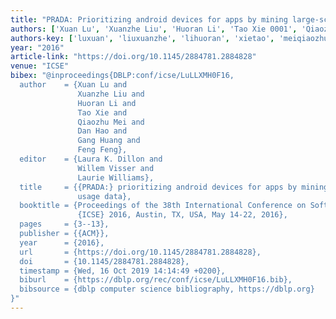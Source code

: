 ```yaml
---
title: "PRADA: Prioritizing android devices for apps by mining large-scale usage data"
authors: ['Xuan Lu', 'Xuanzhe Liu', 'Huoran Li', 'Tao Xie 0001', 'Qiaozhu Mei', 'Dan Hao', 'Gang Huang 0001', 'Feng Feng 0001']
authors-key: ['luxuan', 'liuxuanzhe', 'lihuoran', 'xietao', 'meiqiaozhu', 'haodan', 'huanggang', 'fengfeng']
year: "2016"
article-link: "https://doi.org/10.1145/2884781.2884828"
venue: "ICSE"
bibex: "@inproceedings{DBLP:conf/icse/LuLLXMH0F16,
  author    = {Xuan Lu and
               Xuanzhe Liu and
               Huoran Li and
               Tao Xie and
               Qiaozhu Mei and
               Dan Hao and
               Gang Huang and
               Feng Feng},
  editor    = {Laura K. Dillon and
               Willem Visser and
               Laurie Williams},
  title     = {{PRADA:} prioritizing android devices for apps by mining large-scale
               usage data},
  booktitle = {Proceedings of the 38th International Conference on Software Engineering,
               {ICSE} 2016, Austin, TX, USA, May 14-22, 2016},
  pages     = {3--13},
  publisher = {{ACM}},
  year      = {2016},
  url       = {https://doi.org/10.1145/2884781.2884828},
  doi       = {10.1145/2884781.2884828},
  timestamp = {Wed, 16 Oct 2019 14:14:49 +0200},
  biburl    = {https://dblp.org/rec/conf/icse/LuLLXMH0F16.bib},
  bibsource = {dblp computer science bibliography, https://dblp.org}
}"
---
```

